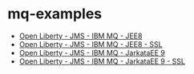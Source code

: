# mq-examples

* [Open Liberty - JMS - IBM MQ - JEE8](./openliberty-jms-ibmmq-jee8/README.md)
* [Open Liberty - JMS - IBM MQ - JEE8 - SSL](./openliberty-jms-ibmmq-jee8-ssl/README.md)
* [Open Liberty - JMS - IBM MQ - JarkataEE 9](./openliberty-jms-ibmmq-jarkataee9/README.md)
* [Open Liberty - JMS - IBM MQ - JarkataEE 9 - SSL](./openliberty-jms-ibmmq-jarkataee9-ssl/README.md)
